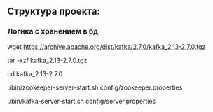 ## Структура проекта:

### Логика с хранением в бд

wget https://archive.apache.org/dist/kafka/2.7.0/kafka_2.13-2.7.0.tgz

tar -xzf kafka_2.13-2.7.0.tgz

cd kafka_2.13-2.7.0

./bin/zookeeper-server-start.sh config/zookeeper.properties

./bin/kafka-server-start.sh config/server.properties

